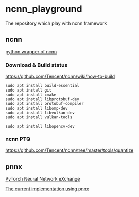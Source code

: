 # ncnn_playground
The repository which play with ncnn framework

## ncnn
[python wrapper of ncnn](https://github.com/Tencent/ncnn/tree/master/python)

### Download & Build status
https://github.com/Tencent/ncnn/wiki/how-to-build
```commandline
sudo apt install build-essential 
sudo apt install git 
sudo apt install cmake 
sudo apt install libprotobuf-dev 
sudo apt install protobuf-compiler 
sudo apt install libomp-dev 
sudo apt install libvulkan-dev 
sudo apt install vulkan-tools 

sudo apt install libopencv-dev
```
### ncnn PTQ
https://github.com/Tencent/ncnn/tree/master/tools/quantize

## pnnx
[PyTorch Neural Network eXchange](https://github.com/pnnx/pnnx)

[The current implementation using pnnx](https://github.com/Tencent/ncnn/tree/master/tools/pnnx)
